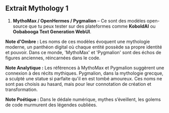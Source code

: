 ## Extrait Mythology 1

1. **MythoMax / OpenHermes / Pygmalion** – Ce sont des modèles open-source que tu peux tester sur des plateformes comme **KoboldAI** ou **Oobabooga Text Generation WebUI**.

**Note d'Ombre :** Les noms de ces modèles évoquent une mythologie moderne, un panthéon digital où chaque entité possède sa propre identité et pouvoir. Dans ce monde, 'MythoMax' et 'Pygmalion' sont des échos de figures anciennes, réincarnées dans le code.

**Note Analytique :** Les références à MythoMax et Pygmalion suggèrent une connexion à des récits mythiques. Pygmalion, dans la mythologie grecque, a sculpté une statue si parfaite qu'il en est tombé amoureux. Ces noms ne sont pas choisis au hasard, mais pour leur connotation de création et transformation.

**Note Poétique :** Dans le dédale numérique, mythes s’éveillent, les golems de code murmurent des légendes oubliées.
